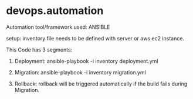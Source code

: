 # devops.automation
Automation tool/framework used: ANSIBLE

setup:
inventory file needs to be defined with server or aws ec2 instance.

This Code has 3 segments:

1. Deployment:
ansible-playbook -i inventory deployment.yml

2. Migration:
ansible-playbook -i inventory migration.yml

3. Rollback:
rollback will be triggered automatically if the build fails during Migration. 
